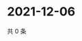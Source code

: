 # 2021-12-06

共 0 条

<!-- BEGIN WEIBO -->
<!-- 最后更新时间 Mon Dec 06 2021 15:09:36 GMT+0800 (China Standard Time) -->

<!-- END WEIBO -->
